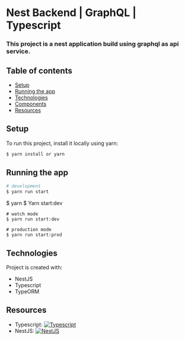 # Nest Backend | GraphQL | Typescript

### This project is a nest application build using graphql as api service.

## Table of contents

- [Setup](#setup)
- [Running the app](#running-the-app)
- [Technologies](#technologies)
- [Components](#components)
- [Resources](#resources)

## Setup

To run this project, install it locally using yarn:

```bash
$ yarn install or yarn
```

## Running the app

```bash
# development
$ yarn run start
```

$ yarn
$ Yarn start:dev

```
# watch mode
$ yarn run start:dev

# production mode
$ yarn run start:prod
```

## Technologies

Project is created with:

- NestJS
- Typescript
- TypeORM

## Resources

- Typescript: [![Typescript](https://img.shields.io/badge/-Typescript-3178C6?logo=Typescript&color=white&logoWidth=20)](https://www.typescriptlang.org/docs/)
- NestJS: [![NestJS](https://img.shields.io/badge/-NestJS-E0234E?logo=NestJS&color=white&logoWidth=20)](https://docs.nestjs.com/)
